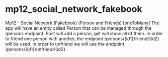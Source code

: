# mp12_social_network_fakebook
Mp12 - Social Network (Fakebook) (Person and Friends) [oneToMany] The app will have an entity called Person that can be managed through the /persons endpoint. Post will add a person, get will show all of them. In order to friend one person with another, the endpoint /persons/{id1}/friend/{id2} will be used. In order to unfriend we will use the endpoint /persons/{id1}/unfriend/{id2}.
